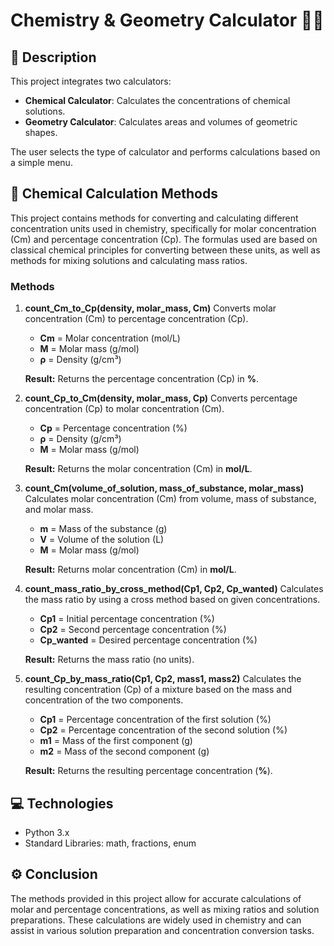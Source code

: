 # Chemistry & Geometry Calculator 🧪📐

## 📌 Description
This project integrates two calculators:

- **Chemical Calculator**: Calculates the concentrations of chemical solutions.
- **Geometry Calculator**: Calculates areas and volumes of geometric shapes.

The user selects the type of calculator and performs calculations based on a simple menu.

## 🧪 Chemical Calculation Methods
This project contains methods for converting and calculating different concentration units used in chemistry, specifically for molar concentration (Cm) and percentage concentration (Cp). The formulas used are based on classical chemical principles for converting between these units, as well as methods for mixing solutions and calculating mass ratios.

### Methods

1. **count_Cm_to_Cp(density, molar_mass, Cm)**
   Converts molar concentration (Cm) to percentage concentration (Cp).
   
   - **Cm** = Molar concentration (mol/L)
   - **M** = Molar mass (g/mol)
   - **ρ** = Density (g/cm³)

   **Result:** Returns the percentage concentration (Cp) in **%**.

2. **count_Cp_to_Cm(density, molar_mass, Cp)**
   Converts percentage concentration (Cp) to molar concentration (Cm).
   
   - **Cp** = Percentage concentration (%)
   - **ρ** = Density (g/cm³)
   - **M** = Molar mass (g/mol)

   **Result:** Returns the molar concentration (Cm) in **mol/L**.

3. **count_Cm(volume_of_solution, mass_of_substance, molar_mass)**
   Calculates molar concentration (Cm) from volume, mass of substance, and molar mass.

   - **m** = Mass of the substance (g)
   - **V** = Volume of the solution (L)
   - **M** = Molar mass (g/mol)

   **Result:** Returns molar concentration (Cm) in **mol/L**.

4. **count_mass_ratio_by_cross_method(Cp1, Cp2, Cp_wanted)**
   Calculates the mass ratio by using a cross method based on given concentrations.

   - **Cp1** = Initial percentage concentration (%)
   - **Cp2** = Second percentage concentration (%)
   - **Cp_wanted** = Desired percentage concentration (%)

   **Result:** Returns the mass ratio (no units).

5. **count_Cp_by_mass_ratio(Cp1, Cp2, mass1, mass2)**
   Calculates the resulting concentration (Cp) of a mixture based on the mass and concentration of the two components.
   
   - **Cp1** = Percentage concentration of the first solution (%)
   - **Cp2** = Percentage concentration of the second solution (%)
   - **m1** = Mass of the first component (g)
   - **m2** = Mass of the second component (g)

   **Result:** Returns the resulting percentage concentration (**%**).

## 💻 Technologies
- Python 3.x
- Standard Libraries: math, fractions, enum

## ⚙️ Conclusion
The methods provided in this project allow for accurate calculations of molar and percentage concentrations, as well as mixing ratios and solution preparations. These calculations are widely used in chemistry and can assist in various solution preparation and concentration conversion tasks.
